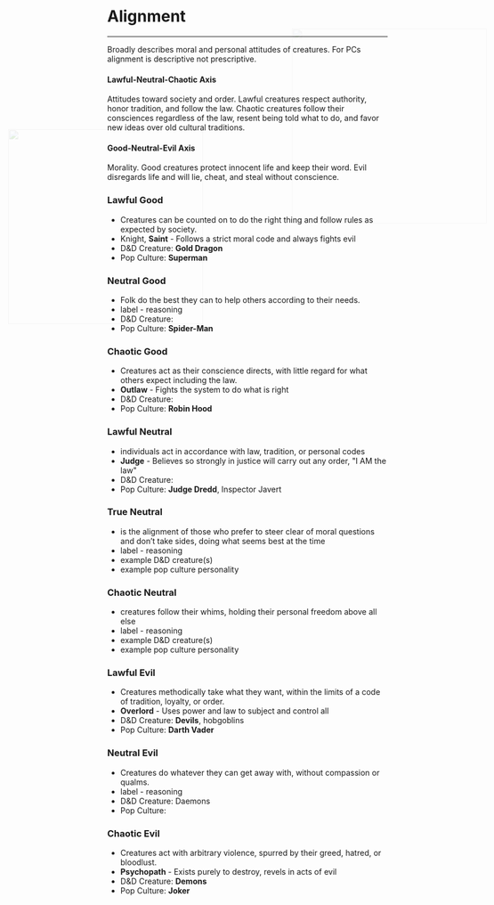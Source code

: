 # Alignment

___
Broadly describes moral and personal attitudes of creatures. For PCs alignment is descriptive not prescriptive.

#### Lawful-Neutral-Chaotic Axis
Attitudes toward society and order. Lawful creatures respect authority, honor tradition, and follow the law. Chaotic creatures follow their consciences regardless of the law, resent being told what to do, and favor new ideas over old cultural traditions.

#### Good-Neutral-Evil Axis
Morality. Good creatures protect innocent life and keep their word. Evil disregards life and will lie, cheat, and steal without conscience.

<img src='https://i.imgur.com/dWXbtL0.png' style='position:absolute;top:309px;left:50px;width:350px; mix-blend-mode:multiply;filter:brightness(100%)saturate(100%)opacity(15%);' />

### Lawful Good
* Creatures can be counted on to do the right thing and follow rules as expected by society.
* Knight, **Saint** - Follows a strict moral code and always fights evil
* D&D Creature: **Gold Dragon**
* Pop Culture: **Superman**

### Neutral Good
* Folk do the best they can to help others according to their needs.
* label - reasoning
* D&D Creature: 
* Pop Culture: **Spider-Man**

### Chaotic Good
* Creatures act as their conscience directs, with little regard for what others expect including the law.
* **Outlaw** - Fights the system to do what is right
* D&D Creature: 
* Pop Culture: **Robin Hood**

### Lawful Neutral
* individuals act in accordance with law, tradition, or personal codes
* **Judge** - Believes so strongly in justice will carry out any order, "I AM the law"
* D&D Creature: 
* Pop Culture: **Judge Dredd**, Inspector Javert

### True Neutral
* is the alignment of those who prefer to steer clear of moral questions and don’t take sides, doing what seems best at the time
* label - reasoning
* example D&D creature(s)
* example pop culture personality

### Chaotic Neutral
* creatures follow their whims, holding their personal freedom above all else
* label - reasoning
* example D&D creature(s)
* example pop culture personality

<img src='https://i.imgur.com/ZOUjaYg.png' style='position:absolute;top:128px;right:50px;width:350px; mix-blend-mode:multiply;filter:brightness(100%)saturate(100%)opacity(10%);' />

### Lawful Evil
* Creatures methodically take what they want, within the limits of a code of tradition, loyalty, or order.
* **Overlord** - Uses power and law to subject and control all
* D&D Creature: **Devils**, hobgoblins
* Pop Culture: **Darth Vader**

### Neutral Evil
* Creatures do whatever they can get away with, without compassion or qualms.
* label - reasoning
* D&D Creature: Daemons
* Pop Culture: 

### Chaotic Evil
* Creatures act with arbitrary violence, spurred by their greed, hatred, or bloodlust.
* **Psychopath** - Exists purely to destroy, revels in acts of evil
* D&D Creature: **Demons**
* Pop Culture: **Joker**
